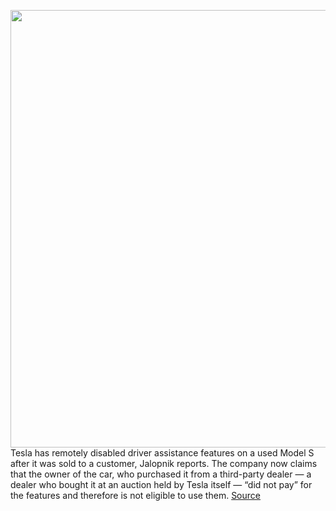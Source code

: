 <img src='https://cdn.vox-cdn.com/thumbor/hQZ2y2nxpyUSmWrxP8P3PxLVuLg=/0x0:2040x1360/1200x800/filters:focal(857x517:1183x843)/cdn.vox-cdn.com/uploads/chorus_image/image/66269615/dbush_170530_1759_0098.0.jpg' width='700px' /><br/>
Tesla has remotely disabled driver assistance features on a used Model S after it was sold to a customer, Jalopnik reports. The company now claims that the owner of the car, who purchased it from a third-party dealer — a dealer who bought it at an auction held by Tesla itself — “did not pay” for the features and therefore is not eligible to use them.
<a href='https://www.theverge.com/2020/2/6/21127243/tesla-model-s-autopilot-disabled-remotely-used-car-update'> Source <a/>